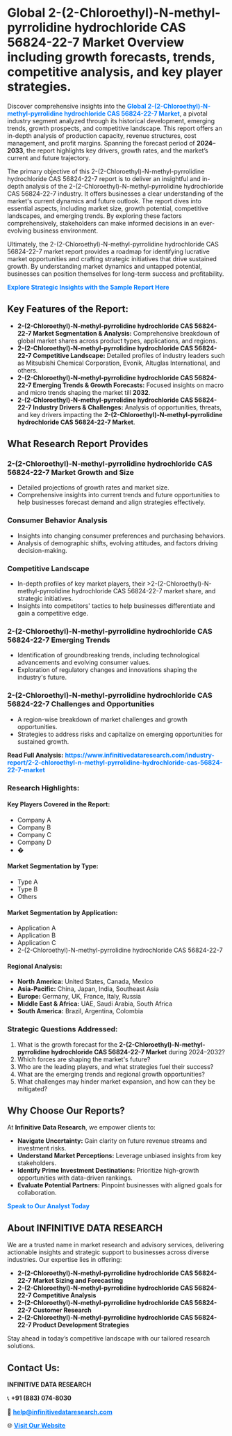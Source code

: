 <h1>Global 2-(2-Chloroethyl)-N-methyl-pyrrolidine hydrochloride CAS 56824-22-7 Market Overview including growth forecasts, trends, competitive analysis, and key player strategies.</h1>
<p>
Discover comprehensive insights into the 
<a href="https://www.infinitivedataresearch.com/industry-report/2-2-chloroethyl-n-methyl-pyrrolidine-hydrochloride-cas-56824-22-7-market" rel="dofollow" style="color: #007BFF; text-decoration: none;"><strong>Global 2-(2-Chloroethyl)-N-methyl-pyrrolidine hydrochloride CAS 56824-22-7 Market</strong></a>, a pivotal industry segment analyzed through its historical development, emerging trends, growth prospects, and competitive landscape. This report offers an in-depth analysis of production capacity, revenue structures, cost management, and profit margins. Spanning the forecast period of <strong>2024–2033</strong>, the report highlights key drivers, growth rates, and the market’s current and future trajectory.
</p>
<p>
The primary objective of this 2-(2-Chloroethyl)-N-methyl-pyrrolidine hydrochloride CAS 56824-22-7 report is to deliver an insightful and in-depth analysis of the 2-(2-Chloroethyl)-N-methyl-pyrrolidine hydrochloride CAS 56824-22-7 industry. It offers businesses a clear understanding of the market's current dynamics and future outlook. The report dives into essential aspects, including market size, growth potential, competitive landscapes, and emerging trends. By exploring these factors comprehensively, stakeholders can make informed decisions in an ever-evolving business environment.
</p>
<p>
Ultimately, the 2-(2-Chloroethyl)-N-methyl-pyrrolidine hydrochloride CAS 56824-22-7 market report provides a roadmap for identifying lucrative market opportunities and crafting strategic initiatives that drive sustained growth. By understanding market dynamics and untapped potential, businesses can position themselves for long-term success and profitability.
</p>
<p>
<a href="https://www.infinitivedataresearch.com/request-sample/reportId=112281" style="color: #007BFF; text-decoration: none;"><strong>Explore Strategic Insights with the Sample Report Here</strong></a>
</p>

<h2>Key Features of the Report:</h2>
<ul>
<li><strong>2-(2-Chloroethyl)-N-methyl-pyrrolidine hydrochloride CAS 56824-22-7 Market Segmentation & Analysis:</strong> Comprehensive breakdown of global market shares across product types, applications, and regions.</li>
<li><strong>2-(2-Chloroethyl)-N-methyl-pyrrolidine hydrochloride CAS 56824-22-7 Competitive Landscape:</strong> Detailed profiles of industry leaders such as Mitsubishi Chemical Corporation, Evonik, Altuglas International, and others.</li>
<li><strong>2-(2-Chloroethyl)-N-methyl-pyrrolidine hydrochloride CAS 56824-22-7 Emerging Trends & Growth Forecasts:</strong> Focused insights on macro and micro trends shaping the market till <strong>2032</strong>.</li>
<li><strong>2-(2-Chloroethyl)-N-methyl-pyrrolidine hydrochloride CAS 56824-22-7 Industry Drivers & Challenges:</strong> Analysis of opportunities, threats, and key drivers impacting the <strong>2-(2-Chloroethyl)-N-methyl-pyrrolidine hydrochloride CAS 56824-22-7 Market</strong>.</li>
</ul>

<h2>What Research Report Provides</h2>
<h3>2-(2-Chloroethyl)-N-methyl-pyrrolidine hydrochloride CAS 56824-22-7 Market Growth and Size</h3>
<ul>
<li>Detailed projections of growth rates and market size.</li>
<li>Comprehensive insights into current trends and future opportunities to help businesses forecast demand and align strategies effectively.</li>
</ul>

<h3>Consumer Behavior Analysis</h3>
<ul>
<li>Insights into changing consumer preferences and purchasing behaviors.</li>
<li>Analysis of demographic shifts, evolving attitudes, and factors driving decision-making.</li>
</ul>

<h3>Competitive Landscape</h3>
<ul>
<li>In-depth profiles of key market players, their >2-(2-Chloroethyl)-N-methyl-pyrrolidine hydrochloride CAS 56824-22-7 market share, and strategic initiatives.</li>
<li>Insights into competitors' tactics to help businesses differentiate and gain a competitive edge.</li>
</ul>

<h3>2-(2-Chloroethyl)-N-methyl-pyrrolidine hydrochloride CAS 56824-22-7 Emerging Trends</h3>
<ul>
<li>Identification of groundbreaking trends, including technological advancements and evolving consumer values.</li>
<li>Exploration of regulatory changes and innovations shaping the industry's future.</li>
</ul>

<h3>2-(2-Chloroethyl)-N-methyl-pyrrolidine hydrochloride CAS 56824-22-7 Challenges and Opportunities</h3>
<ul>
<li>A region-wise breakdown of market challenges and growth opportunities.</li>
<li>Strategies to address risks and capitalize on emerging opportunities for sustained growth.</li>
</ul>
<p><strong>Read Full Analysis:</strong> <a href="https://www.infinitivedataresearch.com/industry-report/2-2-chloroethyl-n-methyl-pyrrolidine-hydrochloride-cas-56824-22-7-market" rel="dofollow" style="color: #007BFF; text-decoration: none;"><strong>https://www.infinitivedataresearch.com/industry-report/2-2-chloroethyl-n-methyl-pyrrolidine-hydrochloride-cas-56824-22-7-market</strong></a></p>
<h3>Research Highlights:</h3>
<h4>Key Players Covered in the Report:</h4>
<ul><li>Company A</li><li>Company B</li><li>Company C</li><li>Company D</li><li>�</li></ul>
<h4>Market Segmentation by Type:</h4>
<ul><li>Type A</li><li>Type B</li><li>Others</li></ul>
<h4>Market Segmentation by Application:</h4>
<ul><li>Application A</li><li>Application B</li><li>Application C</li><li>2-(2-Chloroethyl)-N-methyl-pyrrolidine hydrochloride CAS 56824-22-7</li></ul>

<h4>Regional Analysis:</h4>
<ul>
<li><strong>North America:</strong> United States, Canada, Mexico</li>
<li><strong>Asia-Pacific:</strong> China, Japan, India, Southeast Asia</li>
<li><strong>Europe:</strong> Germany, UK, France, Italy, Russia</li>
<li><strong>Middle East & Africa:</strong> UAE, Saudi Arabia, South Africa</li>
<li><strong>South America:</strong> Brazil, Argentina, Colombia</li>
</ul>

<h3>Strategic Questions Addressed:</h3>
<ol>
<li>What is the growth forecast for the <strong>2-(2-Chloroethyl)-N-methyl-pyrrolidine hydrochloride CAS 56824-22-7 Market</strong> during 2024–2032?</li>
<li>Which forces are shaping the market's future?</li>
<li>Who are the leading players, and what strategies fuel their success?</li>
<li>What are the emerging trends and regional growth opportunities?</li>
<li>What challenges may hinder market expansion, and how can they be mitigated?</li>
</ol>

<h2>Why Choose Our Reports?</h2>
<p>At <strong>Infinitive Data Research</strong>, we empower clients to:</p>
<ul>
<li><strong>Navigate Uncertainty:</strong> Gain clarity on future revenue streams and investment risks.</li>
<li><strong>Understand Market Perceptions:</strong> Leverage unbiased insights from key stakeholders.</li>
<li><strong>Identify Prime Investment Destinations:</strong> Prioritize high-growth opportunities with data-driven rankings.</li>
<li><strong>Evaluate Potential Partners:</strong> Pinpoint businesses with aligned goals for collaboration.</li>
</ul>
<p><a href="https://www.infinitivedataresearch.com/industry-report/2-2-chloroethyl-n-methyl-pyrrolidine-hydrochloride-cas-56824-22-7-market" rel="dofollow" style="color: #007BFF; text-decoration: none;"><strong>Speak to Our Analyst Today</strong></a></p>

<h2>About INFINITIVE DATA RESEARCH</h2>
<p>We are a trusted name in market research and advisory services, delivering actionable insights and strategic support to businesses across diverse industries. Our expertise lies in offering:</p>
<ul>
<li><strong>2-(2-Chloroethyl)-N-methyl-pyrrolidine hydrochloride CAS 56824-22-7 Market Sizing and Forecasting</strong></li>
<li><strong>2-(2-Chloroethyl)-N-methyl-pyrrolidine hydrochloride CAS 56824-22-7 Competitive Analysis</strong></li>
<li><strong>2-(2-Chloroethyl)-N-methyl-pyrrolidine hydrochloride CAS 56824-22-7 Customer Research</strong></li>
<li><strong>2-(2-Chloroethyl)-N-methyl-pyrrolidine hydrochloride CAS 56824-22-7 Product Development Strategies</strong></li>
</ul>
<p>Stay ahead in today’s competitive landscape with our tailored research solutions.</p>

<h2>Contact Us:</h2>
<p><strong>INFINITIVE DATA RESEARCH</strong></p>
<p>📞 <strong>+91 (883) 074-8030</strong></p>
<p>📧 <strong><a href="mailto:help@infinitivedataresearch.com" style="color: #007BFF;">help@infinitivedataresearch.com</a></strong></p>
<p>🌐 <strong><a href="https://www.infinitivedataresearch.com" rel="dofollow" style="color: #007BFF;">Visit Our Website</a></strong></p>